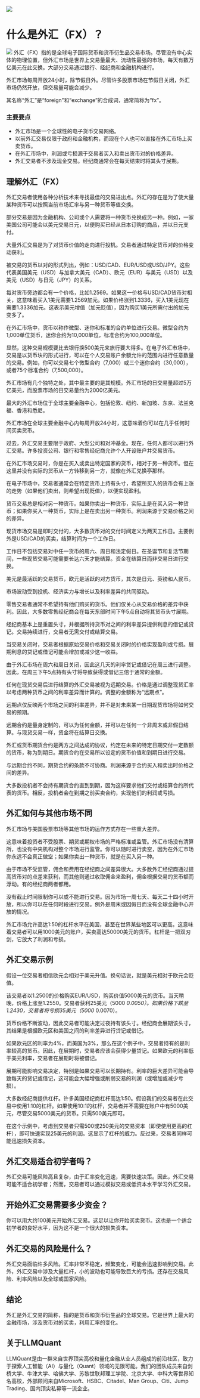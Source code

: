 ![](https://fastly.jsdelivr.net/gh/bucketio/img11@main/2024/10/21/1729466068183-23134fce-3131-4262-b18c-f378d71af4f6.gif)
# 什么是外汇（FX）？
![](https://fastly.jsdelivr.net/gh/bucketio/img9@main/2024/10/20/1729465031968-b3c8959e-1d37-4b8a-91b1-b0b0dfe25143.png)
外汇（FX）指的是全球电子国际货币和货币衍生品交易市场。尽管没有中心实体的物理位置，但外汇市场是世界上交易量最大、流动性最强的市场，每天有数万亿美元在此交换。大部分交易通过银行、经纪商和金融机构进行。

外汇市场每周开放24小时，除节假日外。尽管许多股票市场在节假日关闭，外汇市场仍然开放，但交易量可能会减少。

其名称“外汇”是“foreign”和“exchange”的合成词，通常简称为“fx”。

### 主要要点

- 外汇市场是一个全球性的电子货币交易网络。
- 以前外汇交易仅限于政府和金融机构，而现在个人也可以直接在外汇市场上买卖货币。
- 在外汇市场中，利润或亏损源于交易者买入和卖出货币对的价格差异。
- 外汇交易者不涉及现金交易。经纪商通常会在每天结束时将其头寸展期。

## 理解外汇（FX）

外汇交易者使用各种分析技术来寻找最佳的交易进出点。外汇的存在是为了使大量某种货币可以按照当前市场汇率与另一种货币等值交换。

部分交易是因为金融机构、公司或个人需要将一种货币兑换成另一种。例如，一家美国公司可能会以美元交易日元，以便购买已经从日本订购的商品，并以日元支付。

大量外汇交易是为了对货币价值的走向进行投机。交易者通过特定货币对的价格变动获利。

被交易的货币以对的形式列出，例如：USD/CAD、EUR/USD或USD/JPY。这些代表美国美元（USD）与加拿大美元（CAD）、欧元（EUR）与美元（USD）以及美元（USD）与日元（JPY）的关系。

每对货币旁边都会有一个价格，比如1.2569。如果这一价格与USD/CAD货币对相关，这意味着买入1美元需要1.2569加元。如果价格涨到1.3336，买入1美元现在需要1.3336加元。这表示美元增值（加元贬值），因为购买1美元所需付出的加元变多了。

在外汇市场中，货币以称作微型、迷你和标准的合约单位进行交易。微型合约为1,000单位货币，迷你合约为10,000单位，标准合约为100,000单位。

显然，这种交易规模要比去银行换500美元来旅行要大得多。在电子外汇市场中，交易是以货币块的形式进行，可以在个人交易账户余额允许的范围内进行任意数量的交易。例如，你可以交易七个微型合约（7,000）或三个迷你合约（30,000），或者75个标准合约（7,500,000）。

外汇市场有几个独特之处，其中最主要的是其规模。外汇市场的日交易量超过5万亿美元，而股票市场的日交易量约为2000亿美元。

最大的外汇市场位于全球主要金融中心，包括伦敦、纽约、新加坡、东京、法兰克福、香港和悉尼。

外汇市场在全球主要金融中心内每周开放24小时，这意味着你可以在几乎任何时间买卖货币。

过去，外汇交易主要限于政府、大型公司和对冲基金。现在，任何人都可以进行外汇交易。许多投资公司、银行和零售经纪商允许个人开设账户并交易货币。

在外汇市场交易时，你是在买入或卖出特定国家的货币，相对于另一种货币。但在这里并没有实际的货币从一方转移到另一方，就像在外汇兑换亭那样。

在电子市场中，交易者通常会在特定货币上持有头寸，希望所买入的货币会有上涨的走势（如果他们卖出，则希望出现贬值），以便实现盈利。

货币交易总是相对另一种货币。如果你卖出一种货币，实际上是在买入另一种货币；如果你买入一种货币，实际上是在卖出另一种货币。利润来源于交易价格之间的差异。

现货市场交易是即时交付的，大多数货币对的交付时间定义为两天工作日。主要例外是USD/CAD的买卖，结算时间为一个工作日。

工作日不包括交易对中任一货币的周六、周日和法定假日。在圣诞节和复活节期间，一些现货交易可能需要长达六天才能结算。资金在结算日而非交易日进行交换。

美元是最活跃的交易货币，欧元是活跃的对方货币，其次是日元、英镑和人民币。

市场波动受到投机、经济实力与增长以及利率差异的共同驱动。

零售交易者通常不希望持有他们购买的货币。他们仅关心从交易价格的差异中获利。因此，大多数零售经纪商会在每天东部时间下午5点自动将其货币头寸展期。

经纪商基本上是重置头寸，并根据所持货币对之间的利率差异提供利息的借记或贷记。交易持续进行，交易者无需交付或结算交易。

当交易关闭时，交易者根据原始交易价格和交易关闭时的价格实现盈利或亏损。展期利息的贷记或借记可能会增加或减少这一收益。

由于外汇市场在周六和周日关闭，因此这几天的利率贷记或借记在周三进行调整。因此，在周三下午5点持有头寸将导致获得或借记三倍于通常的金额。

任何在现货交易后进行结算的外汇交易被视为远期交易。价格是通过调整现货汇率以考虑两种货币之间的利率差异而计算的。调整的金额称为“远期点”。

远期点仅反映两个市场之间的利率差异，并不是对未来某一日期现货市场将如何交易的预期。

远期合约是量身定制的，可以为任何金额，并可以在任何一个非周末或非假日结算。与现货交易一样，资金将在结算日交换。

外汇或货币期货合约是两方之间达成的协议，约定在未来的特定日期交付一定数额的货币，称为到期日。期货合约在交易所以设定的货币价值和到期日进行交易。

与远期合约不同，期货合约的条款不可协商。利润来源于合约买入和卖出时价格之间的差异。

大多数投机者不会持有期货合约直到到期，因为这样要求他们交付或结算合约所代表的货币。相反，投机者会在到期之前买卖合约，实现他们的利润或亏损。

## 外汇如何与其他市场不同

外汇市场与美国股票市场等其他市场的运作方式存在一些重大差异。

这意味着投资者不受股票、期货或期权市场的严格标准或监管。外汇市场没有清算所，也没有中央机构对整个市场进行监管。你可以随时进行卖空，因为在外汇市场你永远不会真正做空；如果你卖出一种货币，就是在买入另一种。

由于市场不受监管，佣金和费用在经纪商之间差异很大。大多数外汇经纪商通过提高货币对的点差来获利，而其他则通过收取佣金来盈利，佣金根据交易的货币额而浮动。有的经纪商两者都用。

没有截止时间限制你可以或不能进行交易。因为市场一周七天、每天二十四小时开放，所以你可以在任何时段进行交易。例外是周末或因假日而没有全球金融中心开放的情况。

外汇市场允许高达1:50的杠杆水平在美国，甚至在世界某些地区可以更高。这意味着交易者可以用1000美元的账户，买卖高达50000美元的货币。杠杆是一把双刃剑，它放大了利润和亏损。

## 外汇交易示例

假设一位交易者相信欧元会相对于美元升值。换句话说，就是美元相对于欧元会贬值。

该交易者以1.2500的价格购买EUR/USD，购买价值5000美元的货币。当天稍晚，价格上涨至1.2550。交易者获利25美元（5000 *0.0050）。如果价格下跌至1.2430，交易者将亏损35美元（5000* 0.0070）。

货币价格不断波动，因此交易者可能决定过夜持有该头寸。经纪商会展期该头寸，其结果是根据欧元区和美国之间的利率差异进行贷记或借记。

如果欧元区的利率为4%，而美国为3%，那么在这个例子中，交易者持有的是利率较高的货币。因此，在展期时，交易者应该会获得少量贷记。如果欧元的利率低于美元利率，交易者在展期时将被借记。

展期可能影响交易决定，特别是如果交易可以长期持有。利率的巨大差异可能会导致每天的贷记或借记，这可能会大幅增强或削弱交易的利润（或增加或减少亏损）。

大多数经纪商提供杠杆。许多美国经纪商杠杆高达1:50。假设我们的交易者在此交易中使用1:10的杠杆。如果使用10:1的杠杆，交易者并不需要在账户中有5000美元，尽管交易5000美元的货币。只需500美元即可。

在这个示例中，考虑到交易者只需500或250美元的交易资本（即使使用更高的杠杆），即可快速实现25美元的利润。这显示了杠杆的威力。反过来，交易者同样可能迅速损失资本。

## 外汇交易适合初学者吗？

外汇交易可能风险高且复杂，由于汇率变化迅速，需要快速决策。因此，外汇交易可能不适合初学者；然而，交易者可以通过模拟交易或低资本水平学习外汇交易。

## 开始外汇交易需要多少资金？

你可以用大约100美元开始外汇交易。这足以让你开始买卖货币。这也是一个适合初学者的良好水平，因为这不是一个很大的损失资本。

## 外汇交易的风险是什么？

外汇交易面临许多风险。汇率非常不稳定，频繁变化，可能会迅速影响到交易。此外，外汇交易中涉及大量杠杆，小的波动也可能导致巨大的亏损。还存在交易风险、利率风险以及全球或国家风险。

## 结论

外汇是外汇交易的简称，指的是货币和货币衍生品的全球交易。它是世界上最大的金融市场，涉及货币对的买卖，利用汇率的变化。
## 关于LLMQuant
LLMQuant是由一群来自世界顶尖高校和量化金融从业人员组成的前沿社区，致力于探索人工智能（AI）与量化（Quant）领域的无限可能。我们的团队成员来自剑桥大学、牛津大学、哈佛大学、苏黎世联邦理工学院、北京大学、中科大等世界知名高校，外部顾问来自Microsoft、HSBC、Citadel、Man Group、Citi、Jump Trading、国内顶尖私募等一流企业。